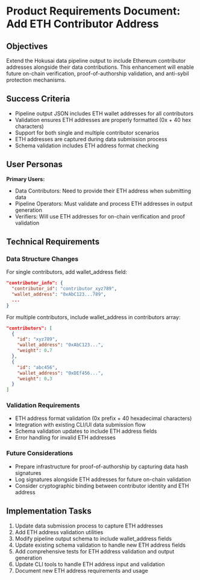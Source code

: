 # Product Requirements Document: Add ETH Contributor Address

## Objectives

Extend the Hokusai data pipeline output to include Ethereum contributor addresses alongside their data contributions. This enhancement will enable future on-chain verification, proof-of-authorship validation, and anti-sybil protection mechanisms.

## Success Criteria

- Pipeline output JSON includes ETH wallet addresses for all contributors
- Validation ensures ETH addresses are properly formatted (0x + 40 hex characters)
- Support for both single and multiple contributor scenarios
- ETH addresses are captured during data submission process
- Schema validation includes ETH address format checking

## User Personas

**Primary Users:**
- Data Contributors: Need to provide their ETH address when submitting data
- Pipeline Operators: Must validate and process ETH addresses in output generation
- Verifiers: Will use ETH addresses for on-chain verification and proof validation

## Technical Requirements

### Data Structure Changes

For single contributors, add wallet_address field:
```json
"contributor_info": {
  "contributor_id": "contributor_xyz789",
  "wallet_address": "0xAbC123...789",
  ...
}
```

For multiple contributors, include wallet_address in contributors array:
```json
"contributors": [
  {
    "id": "xyz789", 
    "wallet_address": "0xAbC123...",
    "weight": 0.7
  },
  {
    "id": "abc456",
    "wallet_address": "0xDEf456...", 
    "weight": 0.3
  }
]
```

### Validation Requirements

- ETH address format validation (0x prefix + 40 hexadecimal characters)
- Integration with existing CLI/UI data submission flow
- Schema validation updates to include ETH address fields
- Error handling for invalid ETH addresses

### Future Considerations

- Prepare infrastructure for proof-of-authorship by capturing data hash signatures
- Log signatures alongside ETH addresses for future on-chain validation
- Consider cryptographic binding between contributor identity and ETH address

## Implementation Tasks

1. Update data submission process to capture ETH addresses
2. Add ETH address validation utilities
3. Modify pipeline output schema to include wallet_address fields
4. Update existing schema validation to handle new ETH address fields
5. Add comprehensive tests for ETH address validation and output generation
6. Update CLI tools to handle ETH address input and validation
7. Document new ETH address requirements and usage